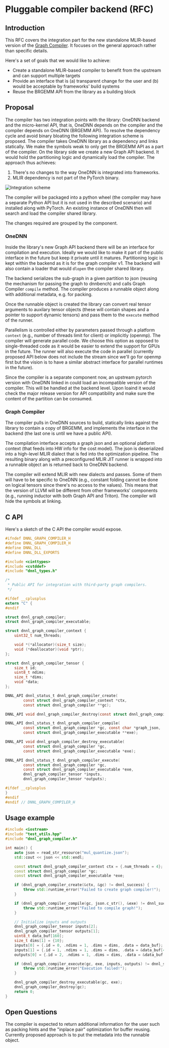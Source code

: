 # Pluggable compiler backend (RFC)

## Introduction

This RFC covers the integration part for the new standalone MLIR-based 
version of the [Graph Compiler](202230110-graph-compiler). It focuses on the
general approach rather than specific details.

Here's a set of goals that we would like to achieve:
* Create a standalone MLIR-based compiler to benefit from the upstream and can
support multiple targets
* Provide an interface that is (a) transparent change for the user and 
(b) would be acceptable by frameworks' build systems
* Reuse the BRGEMM API from the library as a building block

## Proposal

The compiler has two integration points with the library: OneDNN backend and the micro-kernel API, that is, OneDNN depends on the compiler and the 
compiler depends on OneDNN (BRGEMM API). To resolve the dependency cycle 
and avoid binary bloating the following integration scheme is proposed.
The compiler takes OneDNN library as a dependency and links statically.
We make the symbols weak to only get the BRGEMM API as a part 
of the compiler. On the library side we create a new Graph API backend. It
would hold the partitioning logic and dynamically load the compiler. The
approach thus achieves:
1. There's no changes to the way OneDNN is integrated into frameworks.
2. MLIR dependency is not part of the PyTorch binary.

![Integration scheme](images/arch.png)

The compiler will be packaged into a python wheel (the compiler may have a
separate Python API but it is not used in the described scenario) and installed
along with PyTorch. An existing instance of OneDNN then will search and load the
compiler shared library.

The changes required are grouped by the component.

### OneDNN
Inside the library's new Graph API backend there will be an interface for
compilation and execution. Ideally we would like to make it part of the
public interface in the future but keep it private until it matures.
Partitioning logic is kept within the backend as it is for the graph
compiler v1. The backend will also contain a loader that would `dlopen` the
compiler shared library.

The backend serializes the sub-graph in a given partition to json (reusing
the mechanism for passing the graph to dnnbench) and calls Graph Compiler 
`compile` method. The compiler produces a runnable object along with
additional metadata, e.g. for packing.

Once the runnable object is created the library can convert real tensor 
arguments to auxilary tensor objects (these will contain shapes and a pointer
to support dynamic tensors) and pass them to the `execute` method of the runner.

Parallelism is controlled either by parameters passed through a platform 
`context` (e.g., number of threads limit for client) or implicitly (openmp).
The compiler will generate parallel code. We choose this option as opposed to
single-threaded code as it would be easier to extend the support for GPUs in
the future. The runner will also execute the code in parallel (currently 
proposed API below does not include the stream since we'll go for openmp first
but the vision is to have a similar abstract interface for parallel runtimes
in the future).

Since the compiler is a separate component now, an upstream pytorch version
with OneDNN linked in could load an incompatible version of the compiler.
This will be handled at the backend level. Upon loaind it would check the major
release version for API compatibility and make sure the content of the partition
can be consumed.

### Graph Compiler
The compiler pulls in OneDNN sources to build, statically links against the
library to contain a copy of BRGEMM, and implements the interface in the 
backend (the last one is until we have a public API).

The compilation interface accepts a graph json and an optional platform context (that feeds into HW info for the cost model). The json is deserialized into a
high-level MLIR dialect that is fed into the optimization pipeline. The 
resulting binary along with a preconfigured MLIR JIT runner is wrapped into
a runnable object an is returned back to OneDNN backend.

The compiler will extend MLIR with new dialects and passes. Some of them will
have to be specific to OneDNN (e.g., constant folding cannot be done on logical
tensors since there's no access to the values). This means that the version of
LLVM will be different from other frameworks' components (e.g., running inductor
with both Graph API and Triton). The compiler will hide the symbols at linking.

## C API
Here's a sketch of the C API the compiler would expose.

```c
#ifndef DNNL_GRAPH_COMPILER_H
#define DNNL_GRAPH_COMPILER_H
#define DNNL_DLL
#define DNNL_DLL_EXPORTS

#include <cinttypes>
#include <cstddef>
#include "dnnl_types.h"

/*
 * Public API for integration with third-party graph compilers.
 */

#ifdef __cplusplus
extern "C" {
#endif

struct dnnl_graph_compiler;
struct dnnl_graph_compiler_executable;

struct dnnl_graph_compiler_context {
    uint32_t num_threads;

    void *(*allocator)(size_t size);
    void (*deallocator)(void *ptr);
};

struct dnnl_graph_compiler_tensor {
    size_t id;
    uint8_t ndims;
    size_t *dims;
    void *data;
};

DNNL_API dnnl_status_t dnnl_graph_compiler_create(
        const struct dnnl_graph_compiler_context *ctx,
        const struct dnnl_graph_compiler **gc);

DNNL_API void dnnl_graph_compiler_destroy(const struct dnnl_graph_compiler *gc);

DNNL_API dnnl_status_t dnnl_graph_compiler_compile(
        const struct dnnl_graph_compiler *gc, const char *graph_json,
        const struct dnnl_graph_compiler_executable **exe);

DNNL_API void dnnl_graph_compiler_destroy_executable(
        const struct dnnl_graph_compiler *gc,
        const struct dnnl_graph_compiler_executable *exe);

DNNL_API dnnl_status_t dnnl_graph_compiler_execute(
        const struct dnnl_graph_compiler *gc,
        const struct dnnl_graph_compiler_executable *exe,
        dnnl_graph_compiler_tensor *inputs,
        dnnl_graph_compiler_tensor *outputs);

#ifdef __cplusplus
}
#endif
#endif // DNNL_GRAPH_COMPILER_H
```


## Usage example
```c++
#include <iostream>
#include "test_utils.hpp"
#include "dnnl_graph_compiler.h"

int main() {
    auto json = read_str_resource("mul_quantize.json");
    std::cout << json << std::endl;

    const struct dnnl_graph_compiler_context ctx = {.num_threads = 4};
    const struct dnnl_graph_compiler *gc;
    const struct dnnl_graph_compiler_executable *exe;

    if (dnnl_graph_compiler_create(&ctx, &gc) != dnnl_success) {
        throw std::runtime_error("Failed to create graph compiler!");
    }

    if (dnnl_graph_compiler_compile(gc, json.c_str(), &exe) != dnnl_success) {
        throw std::runtime_error("Failed to compile graph!");
    }

    // Initialize inputs and outputs
    dnnl_graph_compiler_tensor inputs[2];
    dnnl_graph_compiler_tensor outputs[1];
    uint8_t data_buf[160];
    size_t dims[1] = {10};
    inputs[0] = {.id = 0, .ndims = 1, .dims = dims, .data = data_buf};
    inputs[1] = {.id = 1, .ndims = 1, .dims = dims, .data = &data_buf[40]};
    outputs[0] = {.id = 2, .ndims = 1, .dims = dims, .data = &data_buf[80]};

    if (dnnl_graph_compiler_execute(gc, exe, inputs, outputs) != dnnl_success) {
        throw std::runtime_error("Execution failed!");
    }

    dnnl_graph_compiler_destroy_executable(gc, exe);
    dnnl_graph_compiler_destroy(gc);
    return 0;
}
```

## Open Questions

The compiler is expected to return additional information for the user such
as packing hints and the "inplace pair" optimization for buffer reusing.
Currently proposed approach is to put the metadata into the runnable object.

